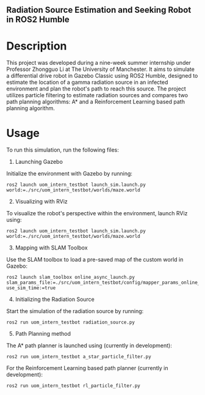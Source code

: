 ## Radiation Source Estimation and Seeking Robot in ROS2 Humble

# Description
This project was developed during a nine-week summer internship under Professor Zhongguo Li at The University of Manchester. It aims to simulate a differential drive robot in Gazebo Classic using ROS2 Humble, designed to estimate the location of a gamma radiation source in an infected environment and plan the robot's path to reach this source. The project utilizes particle filtering to estimate radiation sources and compares two path planning algorithms: A* and a Reinforcement Learning based path planning algorithm.
# Usage
To run this simulation, run the following files:

1. Launching Gazebo

Initialize the environment with Gazebo by running:

```
ros2 launch uom_intern_testbot launch_sim.launch.py world:=./src/uom_intern_testbot/worlds/maze.world
```

2. Visualizing with RViz

To visualize the robot's perspective within the environment, launch RViz using:

```
ros2 launch uom_intern_testbot launch_sim.launch.py world:=./src/uom_intern_testbot/worlds/maze.world
```

3. Mapping with SLAM Toolbox

Use the SLAM toolbox to load a pre-saved map of the custom world in Gazebo:

```
ros2 launch slam_toolbox online_async_launch.py slam_params_file:=./src/uom_intern_testbot/config/mapper_params_online_async.yaml use_sim_time:=true
```

4. Initializing the Radiation Source

Start the simulation of the radiation source by running:

```
ros2 run uom_intern_testbot radiation_source.py
```

5. Path Planning method

The A* path planner is launched using (currently in development):

```
ros2 run uom_intern_testbot a_star_particle_filter.py
```

For the Reinforcement Learning based path planner (currently in development):
```
ros2 run uom_intern_testbot rl_particle_filter.py
```